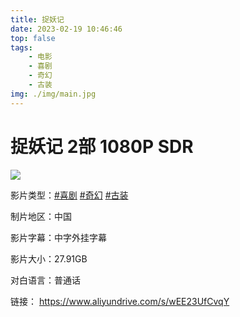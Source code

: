 ```yaml
---
title: 捉妖记
date: 2023-02-19 10:46:46
top: false
tags: 
    - 电影
    - 喜剧
    - 奇幻
    - 古装
img: ./img/main.jpg
---
```


# 捉妖记 2部 1080P SDR

![](./img/main.jpg)
<!-- {% asset_img main.jpg This is an example image %} -->

影片类型：<a href="/tags/喜剧">#喜剧</a> <a href="/tags/奇幻">#奇幻</a> <a href="/tags/古装">#古装</a>


制片地区：中国


影片字幕：中字外挂字幕


影片大小：27.91GB


对白语言：普通话


链接：
https://www.aliyundrive.com/s/wEE23UfCvqY
